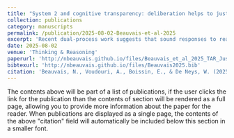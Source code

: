 ```yaml
---
title: "System 2 and cognitive transparency: deliberation helps to justify sound intuitions during reasoning"
collection: publications
category: manuscripts
permalink: /publication/2025-08-02-Beauvais-et-al-2025
excerpt: 'Recent dual-process work suggests that sound responses to reasoning tasks are often generated intuitively. This has led to the hypothesis that deliberation contributes to sound response justification rather than mere response generation. However, direct evidence supporting this justificatory role of deliberation remains sparse. To test this hypothesis, three studies examined whether people could properly justify their responses to classic bias problems (base rate neglect, bat and ball, and risky choice problems) when responses were given intuitively or after deliberation. Participants provided fast, intuitive responses under time pressure in a first block, followed by unconstrained, deliberative responses to the same problems in a second block, with justifications required in both cases. Results show participants generally struggled to properly justify intuitive correct responses but tended to properly justify deliberative correct responses. These findings suggest that deliberation helps articulate reasons for intuitions, highlighting its role in the justification of decisions.'
date: 2025-08-02
venue: 'Thinking & Reasoning'
paperurl: 'http://nbeauvais.github.io/files/Beauvais_et_al_2025_TAR_Justification_preprint.pdf'
bibtexurl: 'http://nbeauvais.github.io/files/Beauvais2025.bib'
citation: 'Beauvais, N., Voudouri, A., Boissin, E., & De Neys, W. (2025). &quot;System 2 and cognitive transparency: deliberation helps to justify sound intuitions during reasoning.&quot; <i>Thinking & Reasoning</i>, 1–26. https://doi.org/10.1080/13546783.2025.2532653.'
---
```

The contents above will be part of a list of publications, if the user clicks the link for the publication than the contents of section will be rendered as a full page, allowing you to provide more information about the paper for the reader. When publications are displayed as a single page, the contents of the above "citation" field will automatically be included below this section in a smaller font.
